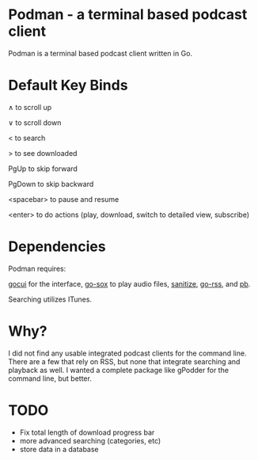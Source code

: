 # Podman - a terminal based podcast client
Podman is a terminal based podcast client written in Go.

# Default Key Binds
∧ to scroll up 

∨ to scroll down

&lt; to search

&gt; to see downloaded

PgUp to skip forward

PgDown to skip backward

&lt;spacebar&gt; to pause and resume

&lt;enter&gt; to do actions (play, download, switch to detailed view, subscribe)


# Dependencies
Podman requires:

[gocui](https://github.com/jroimartin/gocui) for the interface, [go-sox](https://github.com/krig/go-sox) to play audio files, [sanitize](https://github.com/kennygrant/sanitize), [go-rss](https://github.com/ungerik/go-rss), and [pb](https://github.com/cheggaaa/pb).


Searching utilizes ITunes.

# Why?
I did not find any usable integrated podcast clients for the command line. There are a few that rely on RSS, but none that integrate searching and playback as well. I wanted a complete package like gPodder for the command line, but better.
# TODO
* Fix total length of download progress bar
* more advanced searching (categories, etc)
* store data in a database
